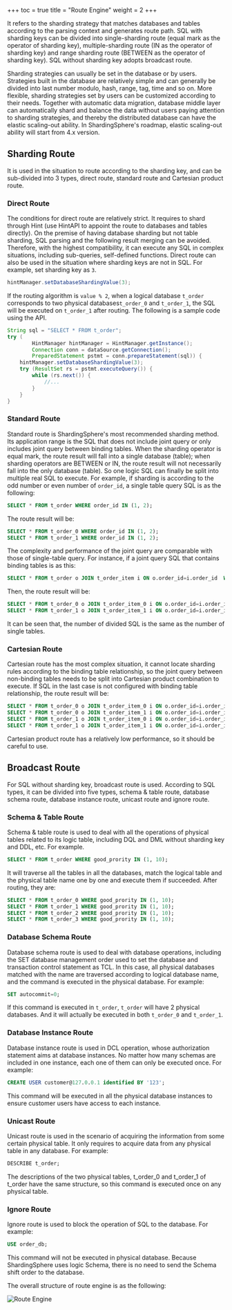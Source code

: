 +++
toc = true
title = "Route Engine"
weight = 2
+++

It refers to the sharding strategy that matches databases and tables according to the parsing context and generates route path. SQL with sharding keys can be divided into single-sharding route (equal mark as the operator of sharding key), multiple-sharding route (IN as the operator of sharding key) and range sharding route (BETWEEN as the operator of sharding key). SQL without sharding key adopts broadcast route.

Sharding strategies can usually be set in the database or by users. Strategies built in the database are relatively simple and can generally be divided into last number modulo, hash, range, tag, time and so on. More flexible, sharding strategies set by users can be customized according to their needs. Together with automatic data migration, database middle layer can automatically shard and balance the data without users paying attention to sharding strategies, and thereby the distributed database can have the elastic scaling-out ability. In ShardingSphere's roadmap, elastic scaling-out ability will start from 4.x version.

## Sharding Route

It is used in the situation to route according to the sharding key, and can be sub-divided into 3 types, direct route, standard route and Cartesian product route.

### Direct Route
The conditions for direct route are relatively strict. It requires to shard through Hint (use HintAPI to appoint the route to databases and tables directly). On the premise of having database sharding but not table sharding, SQL parsing and the following result merging can be avoided. Therefore, with the highest compatibility, it can execute any SQL in complex situations, including sub-queries, self-defined functions. 
Direct route can also be used in the situation where sharding keys are not in SQL. For example, set sharding key as `3`.

```java
hintManager.setDatabaseShardingValue(3);
```

If the routing algorithm is `value % 2`, when a logical database `t_order` corresponds to two physical databases`t_order_0` and `t_order_1`, the SQL will be executed on `t_order_1` after routing.
The following is a sample code using the API.

```java
String sql = "SELECT * FROM t_order";
try (
        HintManager hintManager = HintManager.getInstance();
        Connection conn = dataSource.getConnection();
        PreparedStatement pstmt = conn.prepareStatement(sql)) {
    hintManager.setDatabaseShardingValue(3);
    try (ResultSet rs = pstmt.executeQuery()) {
        while (rs.next()) {
            //...
        }
    }
}
```

### Standard Route
Standard route is ShardingSphere's most recommended sharding method. Its application range is the SQL that does not include joint query or only includes joint query between binding tables. When the sharding operator is equal mark, the route result will fall into a single database (table); when sharding operators are BETWEEN or IN, the route result will not necessarily fall into the only database (table). So one logic SQL can finally be split into multiple real SQL to execute. For example, if sharding is according to the odd number or even number of `order_id`, a single table query SQL is as the following:

```sql
SELECT * FROM t_order WHERE order_id IN (1, 2);
```

The route result will be:

```sql
SELECT * FROM t_order_0 WHERE order_id IN (1, 2);
SELECT * FROM t_order_1 WHERE order_id IN (1, 2);
```

The complexity and performance of the joint query are comparable with those of single-table query. 
For instance, if a joint query SQL that contains binding tables is as this:

```sql
SELECT * FROM t_order o JOIN t_order_item i ON o.order_id=i.order_id  WHERE order_id IN (1, 2);
```

Then, the route result will be:

```sql
SELECT * FROM t_order_0 o JOIN t_order_item_0 i ON o.order_id=i.order_id  WHERE order_id IN (1, 2);
SELECT * FROM t_order_1 o JOIN t_order_item_1 i ON o.order_id=i.order_id  WHERE order_id IN (1, 2);
```

It can be seen that, the number of divided SQL is the same as the number of single tables.

### Cartesian Route
Cartesian route has the most complex situation, it cannot locate sharding rules according to the binding table relationship, so the joint query between non-binding tables needs to be split into Cartesian product combination to execute. If SQL in the last case is not configured with binding table relationship, the route result will be:

```sql
SELECT * FROM t_order_0 o JOIN t_order_item_0 i ON o.order_id=i.order_id  WHERE order_id IN (1, 2);
SELECT * FROM t_order_0 o JOIN t_order_item_1 i ON o.order_id=i.order_id  WHERE order_id IN (1, 2);
SELECT * FROM t_order_1 o JOIN t_order_item_0 i ON o.order_id=i.order_id  WHERE order_id IN (1, 2);
SELECT * FROM t_order_1 o JOIN t_order_item_1 i ON o.order_id=i.order_id  WHERE order_id IN (1, 2);
```

Cartesian product route has a relatively low performance, so it should be careful to use.

## Broadcast Route

For SQL without sharding key, broadcast route is used. According to SQL types, it can be divided into five types, schema & table route, database schema route, database instance route, unicast route and ignore route.

### Schema & Table Route

Schema & table route is used to deal with all the operations of physical tables related to its logic table, including DQL and DML without sharding key and DDL, etc. For example.

```sql
SELECT * FROM t_order WHERE good_prority IN (1, 10);
```

It will traverse all the tables in all the databases, match the logical table and the physical table name one by one and execute them if succeeded. After routing, they are:

```sql
SELECT * FROM t_order_0 WHERE good_prority IN (1, 10);
SELECT * FROM t_order_1 WHERE good_prority IN (1, 10);
SELECT * FROM t_order_2 WHERE good_prority IN (1, 10);
SELECT * FROM t_order_3 WHERE good_prority IN (1, 10);
```

### Database Schema Route

Database schema route is used to deal with database operations, including the SET database management order used to set the database and transaction control statement as TCL. In this case, all physical databases matched with the name are traversed according to logical database name, and the command is executed in the physical database. For example:

```sql
SET autocommit=0;
```

If this command is executed in `t_order`, `t_order` will have 2 physical databases. And it will actually be executed in both `t_order_0` and `t_order_1`.

### Database Instance Route

Database instance route is used in DCL operation, whose authorization statement aims at database instances. No matter how many schemas are included in one instance, each one of them can only be executed once. For example:

```sql
CREATE USER customer@127.0.0.1 identified BY '123';
```

This command will be executed in all the physical database instances to ensure customer users have access to each instance.

### Unicast Route

Unicast route is used in the scenario of acquiring the information from some certain physical table. It only requires to acquire data from any physical table in any database. For example:

```sql
DESCRIBE t_order;
```

The descriptions of the two physical tables, t_order_0 and t_order_1 of t_order have the same structure, so this command is executed once on any physical table.

### Ignore Route

Ignore route is used to block the operation of SQL to the database. For example:

```sql
USE order_db;
```
This command will not be executed in physical database. Because ShardingSphere uses logic Schema, there is no need to send the Schema shift order to the database.

The overall structure of route engine is as the following:

![Route Engine](https://shardingsphere.apache.org/document/current/img/sharding/route_architecture_en.png)
